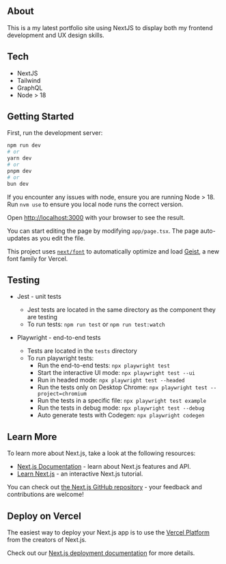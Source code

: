 ## About

This is a my latest portfolio site using NextJS to display both my frontend development and UX design skills.

## Tech

- NextJS
- Tailwind
- GraphQL
- Node > 18

## Getting Started

First, run the development server:

```bash
npm run dev
# or
yarn dev
# or
pnpm dev
# or
bun dev
```

If you encounter any issues with node, ensure you are running Node > 18. Run `nvm use` to ensure you local node runs the correct version.

Open [http://localhost:3000](http://localhost:3000) with your browser to see the result.

You can start editing the page by modifying `app/page.tsx`. The page auto-updates as you edit the file.

This project uses [`next/font`](https://nextjs.org/docs/app/building-your-application/optimizing/fonts) to automatically optimize and load [Geist](https://vercel.com/font), a new font family for Vercel.

## Testing

- Jest - unit tests
  - Jest tests are located in the same directory as the component they are testing
  - To run tests: `npm run test` or `npm run test:watch`
- Playwright - end-to-end tests

  - Tests are located in the `tests` directory
  - To run playwright tests:
    - Run the end-to-end tests: `npx playwright test`
    - Start the interactive UI mode: `npx playwright test --ui`
    - Run in headed mode: `npx playwright test --headed`
    - Run the tests only on Desktop Chrome: `npx playwright test --project=chromium`
    - Run the tests in a specific file: `npx playwright test example`
    - Run the tests in debug mode: `npx playwright test --debug`
    - Auto generate tests with Codegen: `npx playwright codegen`

## Learn More

To learn more about Next.js, take a look at the following resources:

- [Next.js Documentation](https://nextjs.org/docs) - learn about Next.js features and API.
- [Learn Next.js](https://nextjs.org/learn) - an interactive Next.js tutorial.

You can check out [the Next.js GitHub repository](https://github.com/vercel/next.js) - your feedback and contributions are welcome!

## Deploy on Vercel

The easiest way to deploy your Next.js app is to use the [Vercel Platform](https://vercel.com/new?utm_medium=default-template&filter=next.js&utm_source=create-next-app&utm_campaign=create-next-app-readme) from the creators of Next.js.

Check out our [Next.js deployment documentation](https://nextjs.org/docs/app/building-your-application/deploying) for more details.
